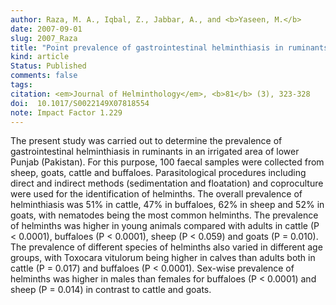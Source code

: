 ```yaml
---
author: Raza, M. A., Iqbal, Z., Jabbar, A., and <b>Yaseen, M.</b> 
date: 2007-09-01
slug: 2007_Raza
title: "Point prevalence of gastrointestinal helminthiasis in ruminants in southern Punjab, Pakistan"
kind: article
Status: Published
comments: false
tags:
citation: <em>Journal of Helminthology</em>, <b>81</b> (3), 323-328
doi:  10.1017/S0022149X07818554   
note: Impact Factor 1.229
---
```


The present study was carried out to determine the prevalence of gastrointestinal helminthiasis in ruminants in an irrigated area of lower Punjab (Pakistan). For this purpose, 100 faecal samples were collected from sheep, goats, cattle and buffaloes. Parasitological procedures including direct and indirect methods (sedimentation and floatation) and coproculture were used for the identification of helminths. The overall prevalence of helminthiasis was 51% in cattle, 47% in buffaloes, 62% in sheep and 52% in goats, with nematodes being the most common helminths. The prevalence of helminths was higher in young animals compared with adults in cattle (P < 0.0001), buffaloes (P < 0.0001), sheep (P < 0.059) and goats (P = 0.010). The prevalence of different species of helminths also varied in different age groups, with Toxocara vitulorum being higher in calves than adults both in cattle (P = 0.017) and buffaloes (P < 0.0001). Sex-wise prevalence of helminths was higher in males than females for buffaloes (P < 0.0001) and sheep (P = 0.014) in contrast to cattle and goats.
